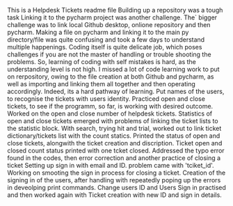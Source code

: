This is a Helpdesk Tickets readme file
Building up a repository was a tough task
Linking it to the pycharm project was another challenge. The` bigger challenge was to link local Github desktop, onlione repository and then pycharm.
Making a file on pycharm and linking it to the main py directory/file was quite confusing and took a few days to understand multiple happenings.
Coding itself is quite delicate job, which poses challenges if you are not the master of handling or trouble shooting the problems.
So, learning of coding with self mistakes is hard, as the understanding level is not high.
I missed a lot of code learning work to put on rerpository, owing to the file creation at both Github and pycharm, as well as importing and linking them all together and then operating accordingly. Indeed, its a hard pathway of learning.
Put names of the users, to recognise the tickets with users identity.
Practiced open and close tickets, to see if the programm, so far, is working with desired outcome.
Worked on the open and close number of helpdesk tickets.
Statistics of open and close tickets emerged with problems of linking the ticket lists to the statistic block.
With search, trying hit and trial, worked out to link ticket dictionary/tickets list with the count statics.
Printed the status of open and close tickets, alongwith the ticket creation and discription. 
Ticket open and closed count status printed with one tcket closed.
Addressed the typo error found in the codes, then error correction and another practice of closing a  ticket
Setting up sign in with email and ID. problem came with 'tciket_id'. Working on smooting the sign in process for closing a ticket. 
Creation of the signing in of the users, after handling with repeatedly poping up the errors in deveolping print commands.
Change users ID and Users Sign in practised and then worked again with Ticket creation with new ID and sign in details.
